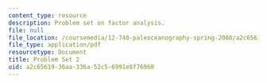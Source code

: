```yaml
---
content_type: resource
description: Problem set on factor analysis.
file: null
file_location: /coursemedia/12-740-paleoceanography-spring-2008/a2c6561936aa336a52c56991e8f76960_paleo_problem2.pdf
file_type: application/pdf
resourcetype: Document
title: Problem Set 2
uid: a2c65619-36aa-336a-52c5-6991e8f76960
---
```


